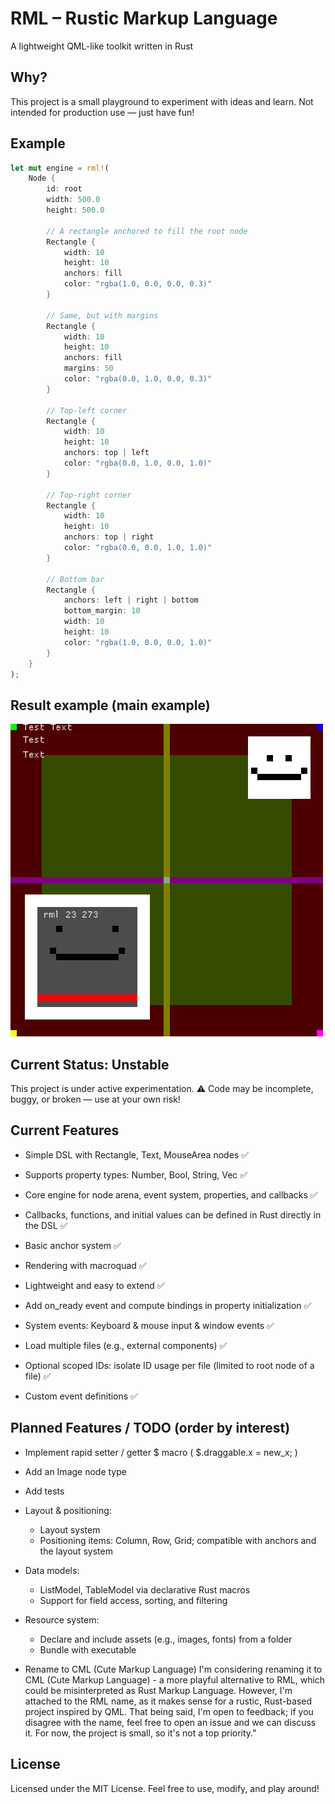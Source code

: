 # RML – Rustic Markup Language
A lightweight QML-like toolkit written in Rust

## Why?
This project is a small playground to experiment with ideas and learn.
Not intended for production use — just have fun!

## Example
```rust
let mut engine = rml!(
    Node {
        id: root
        width: 500.0
        height: 500.0

        // A rectangle anchored to fill the root node
        Rectangle {
            width: 10
            height: 10
            anchors: fill
            color: "rgba(1.0, 0.0, 0.0, 0.3)"
        }

        // Same, but with margins
        Rectangle {
            width: 10
            height: 10
            anchors: fill
            margins: 50
            color: "rgba(0.0, 1.0, 0.0, 0.3)"
        }

        // Top-left corner
        Rectangle {
            width: 10
            height: 10
            anchors: top | left
            color: "rgba(0.0, 1.0, 0.0, 1.0)"
        }

        // Top-right corner
        Rectangle {
            width: 10
            height: 10
            anchors: top | right
            color: "rgba(0.0, 0.0, 1.0, 1.0)"
        }

        // Bottom bar
        Rectangle {
            anchors: left | right | bottom
            bottom_margin: 10
            width: 10
            height: 10
            color: "rgba(1.0, 0.0, 0.0, 1.0)"
        }
    }
);
```

## Result example  (main example)
![example result](rml_example/example_smile.png)

## Current Status: Unstable
This project is under active experimentation.
⚠️ Code may be incomplete, buggy, or broken — use at your own risk!

## Current Features

* Simple DSL with Rectangle, Text, MouseArea nodes ✅

* Supports property types: Number, Bool, String, Vec ✅

* Core engine for node arena, event system, properties, and callbacks ✅

* Callbacks, functions, and initial values can be defined in Rust directly in the DSL ✅

* Basic anchor system ✅

* Rendering with macroquad ✅

* Lightweight and easy to extend ✅

* Add on_ready event and compute bindings in property initialization ✅

* System events: Keyboard & mouse input & window events ✅

* Load multiple files (e.g., external components) ✅

* Optional scoped IDs: isolate ID usage per file (limited to root node of a file) ✅

* Custom event definitions ✅

## Planned Features / TODO (order by interest)

* Implement rapid setter / getter $ macro ( $.draggable.x = new_x; )

* Add an Image node type

* Add tests

* Layout & positioning:
    * Layout system
    * Positioning items: Column, Row, Grid; compatible with anchors and the layout system

* Data models:
    * ListModel, TableModel via declarative Rust macros
    * Support for field access, sorting, and filtering

* Resource system:
    * Declare and include assets (e.g., images, fonts) from a folder
    * Bundle with executable

* Rename to CML (Cute Markup Language)
I'm considering renaming it to CML (Cute Markup Language) - a more playful alternative to RML, which could be misinterpreted as Rust Markup Language. However, I'm attached to the RML name, as it makes sense for a rustic, Rust-based project inspired by QML. That being said, I'm open to feedback; if you disagree with the name, feel free to open an issue and we can discuss it. For now, the project is small, so it's not a top priority."

## License

Licensed under the MIT License.
Feel free to use, modify, and play around!